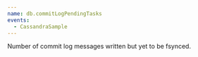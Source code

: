 ```yaml
---
name: db.commitLogPendingTasks
events:
  - CassandraSample
---
```


Number of commit log messages written but yet to be fsynced.